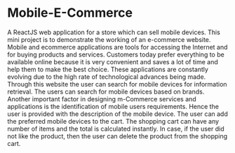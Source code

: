 # Mobile-E-Commerce
A ReactJS web application for a store which can sell mobile devices. This mini project is to demonstrate the working of an e-commerce website. Mobile and ecommerce applications are tools for accessing the Internet and for buying products and services. Customers today prefer everything to be available online because it is very convenient and saves a lot of time and help them to make the best choice. These applications are constantly evolving due to the high rate of technological advances being made. Through this website the user can search for mobile devices for information retrieval. The users can search for mobile devices based on brands. Another important factor in designing m-Commerce services and applications is the identification of mobile users requirements. Hence the user is provided with the description of the mobile device. The user can add the preferred mobile devices to the cart. The shopping cart can have any number of items and the total is calculated instantly. In case, if the user did not like the product, then the user can delete the product from the shopping cart. 
